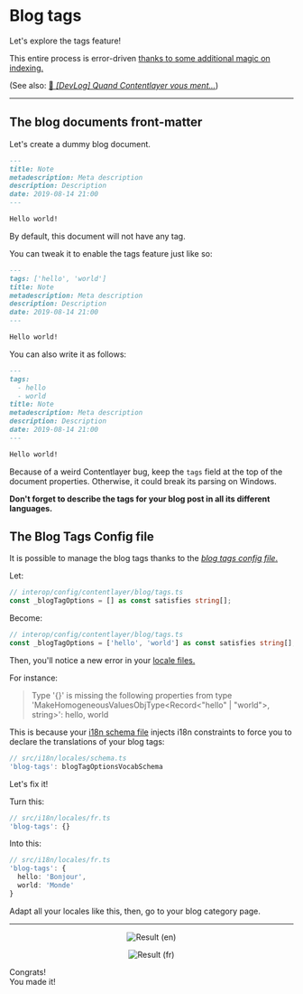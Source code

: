 # Blog tags

Let's explore the tags feature!

This entire process is error-driven [thanks to some additional magic on indexing.](/interop/lib/builders/blog/computedFields/functions/tagsIndexes.ts)

(See also: [🥖 _[DevLog] Quand Contentlayer vous ment..._](https://www.youtube.com/watch?v=4Z8QrsCGuao))

---

## The blog documents front-matter

Let's create a dummy blog document.

```markdown
---
title: Note
metadescription: Meta description
description: Description
date: 2019-08-14 21:00
---

Hello world!
```

By default, this document will not have any tag.

You can tweak it to enable the tags feature just like so:

```markdown
---
tags: ['hello', 'world']
title: Note
metadescription: Meta description
description: Description
date: 2019-08-14 21:00
---

Hello world!
```

You can also write it as follows:

```markdown
---
tags:
  - hello
  - world
title: Note
metadescription: Meta description
description: Description
date: 2019-08-14 21:00
---

Hello world!
```

Because of a weird Contentlayer bug, keep the `tags` field at the top of the document properties. Otherwise, it could break its parsing on Windows.

**Don't forget to describe the tags for your blog post in all its different languages.**

## The Blog Tags Config file

It is possible to manage the blog tags thanks to the [_blog tags config file_.](/interop/config/contentlayer/blog/tags.ts)

Let:

```ts
// interop/config/contentlayer/blog/tags.ts
const _blogTagOptions = [] as const satisfies string[];
```

Become:

```ts
// interop/config/contentlayer/blog/tags.ts
const _blogTagOptions = ['hello', 'world'] as const satisfies string[]; // * ... Added 'hello' and 'world' tags
```

Then, you'll notice a new error in your [locale files.](/src/i18n/locales)

For instance:

> Type '{}' is missing the following properties from type 'MakeHomogeneousValuesObjType<Record<"hello" | "world">, string>': hello, world

This is because your [i18n schema file](/src/i18n/locales/schema.ts) injects i18n constraints to force you to declare the translations of your blog
tags:

```ts
// src/i18n/locales/schema.ts
'blog-tags': blogTagOptionsVocabSchema
```

Let's fix it!

Turn this:

```ts
// src/i18n/locales/fr.ts
'blog-tags': {}
```

Into this:

```ts
// src/i18n/locales/fr.ts
'blog-tags': {
  hello: 'Bonjour',
  world: 'Monde'
}
```

Adapt all your locales like this, then, go to your blog category page.

---

<p align="center"><img src="./Assets/05.tags/final-result-en.png" alt="Result (en)"/></p>
<p align="center"><img src="./Assets/05.tags/final-result-fr.png" alt="Result (fr)"/></p>

Congrats!  
You made it!

